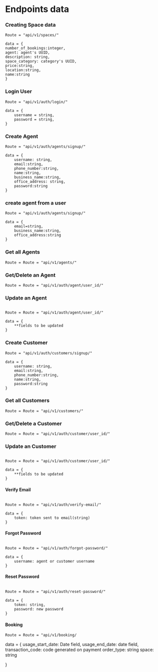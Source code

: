 # Endpoints data

### Creating Space data
```
Route = "api/v1/spaces/"

data = {
number_of_bookings:integer,
agent: agent's UUID,
description: string,
space_category: category's UUID,
price:string,
location:string,
name:string
}
```
### Login User

```
Route = "api/v1/auth/login/"

data = {
    username = string,
    password = string,
}
```

### Create Agent

```
Route = "api/v1/auth/agents/signup/"

data = {
    username: string,
    email:string,
    phone_number:string,
    name:string,
    business_name:string,
    office_address: string,
    password:string
}
```

### create agent from a user

```
Route = "api/v1/auth/agents/signup/"

data = {
    email=string,
    business_name:string,
    office_address:string
}
```

### Get all Agents
```
Route = Route = "api/v1/agents/"
```

### Get/Delete an Agent
```
Route = Route = "api/v1/auth/agent/user_id/"
```

### Update an Agent
```

Route = Route = "api/v1/auth/agent/user_id/"

data = {
    **fields to be updated
}
```

### Create Customer

```
Route = "api/v1/auth/customers/signup/"

data = {
    username: string,
    email:string,
    phone_number:string,
    name:string,
    password:string
}
```

### Get all Customers
```
Route = Route = "api/v1/customers/"
```

### Get/Delete a Customer
```
Route = Route = "api/v1/auth/customer/user_id/"
```

### Update an Customer
```

Route = Route = "api/v1/auth/customer/user_id/"

data = {
    **fields to be updated
}
```
#### Verify Email
````

Route = Route = "api/v1/auth/verify-email/"

data = {
    token: token sent to email(string)
}
````
#### Forgot Password
````

Route = Route = "api/v1/auth/forgot-password/"

data = {
    username: agent or customer username
}
````
#### Reset Password
````

Route = Route = "api/v1/auth/reset-password/"

data = {
    token: string,
    password: new password
}

````
#### Booking
````
Route = Route = "api/v1/booking/
````
data = {
    usage_start_date: Date field,
    usage_end_date: date field,
    transaction_code: code generated on payment
    order_type: string
    space: string

}